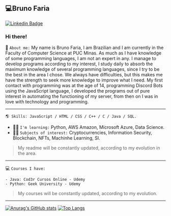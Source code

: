 ## 💻Bruno Faria
[![Linkedin Badge](https://img.shields.io/badge/-LinkedIn-blue?style=flat-square&logo=Linkedin&logoColor=white&link=https://www.linkedin.com/in/bruno-faria-696b88208/)](https://www.linkedin.com/in/bruno-faria-696b88208/)

### Hi there!
 📃 `About me:` My name is Bruno Faria, I am Brazilian and I am currently in the Faculty of Computer Science at PUC Minas. As much as I have knowledge of some programming languages, I am not an expert in any. I manage to develop programs according to my interest, I study daily to absorb the maximum knowledge of several programming languages, since I try to be the best in the area I chose. We always have difficulties, but this makes me have the strength to seek more knowledge to improve what I need. My first contact with programming was at the age of 14, programming Discord Bots using the JavaScript language, I developed the programs out of pure interest in automating the functioning of my server, from then on I was in love with technology and programming.

---------------------------------------

```
🌎 Skills: JavaScript / HTML / CSS / C++ / C / Java / SQL.
```

- 👨‍🏫 `I'm learning:` Python, AWS Amazon, Microsoft Azure, Data Science.
- 👨‍💻 `Subjects of interest:` Cryptocurrencies, Information Security, Blockchain, NFTs, Machinhe Learning, SI.

> My readme will be constantly updated, according to my evolution in the area.

--------------------------------------
💻 `Courses I have:`
```
- Java: Cod3r Cursos Online - Udemy
- Python: Geek University - Udemy
```

> My courses will be constantly updated, according to my evolution.
--------------------------------------

[![Anurag's GitHub stats](https://github-readme-stats.vercel.app/api?username=brunofaria27&theme=gotham&show_icons=true)](https://github.com/anuraghazra/github-readme-stats)
[![Top Langs](https://github-readme-stats.vercel.app/api/top-langs/?username=brunofaria27&layout=compact&theme=gotham)](https://github.com/anuraghazra/github-readme-stats)
